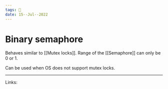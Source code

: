 ```yaml
---
tags: 🌱
date: 15--Jul--2022
---
```


# Binary semaphore

Behaves similar to [[Mutex locks]]. Range of the [[Semaphore]] can only be 0 or 1.

Can be used when OS does not support mutex locks.

---
Links: 